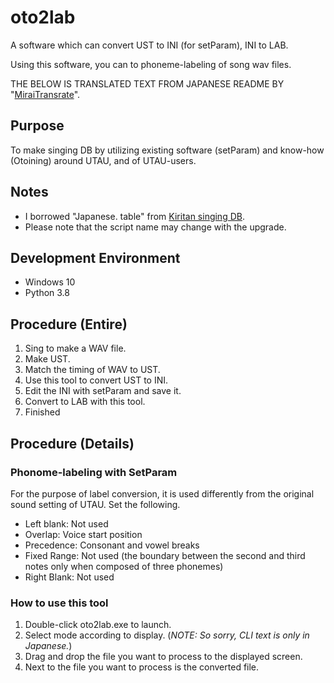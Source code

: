 # oto2lab

A software which can convert UST to INI (for setParam), INI to LAB.

Using this software, you can to phoneme-labeling of song wav files.

THE BELOW IS TRANSLATED TEXT FROM JAPANESE README BY "[MiraiTransrate](https://miraitranslate.com/trial/)".

## Purpose

To make singing DB by utilizing existing software (setParam) and know-how (Otoining) around UTAU, and of UTAU-users.

## Notes

- I borrowed "Japanese. table" from [Kiritan singing DB](https://zunko.jp/kiridev/login.php).
- Please note that the script name may change with the upgrade.



## Development Environment

- Windows 10
- Python 3.8

## Procedure (Entire)

1. Sing to make a WAV file.
1. Make UST.
1. Match the timing of WAV to UST.
1. Use this tool to convert UST to INI.
1. Edit the INI with setParam and save it.
1. Convert to LAB with this tool.
1. Finished

## Procedure (Details)

### Phonome-labeling with SetParam

For the purpose of label conversion, it is used differently from the original sound setting of UTAU.
Set the following.

- Left blank: Not used
- Overlap: Voice start position
- Precedence: Consonant and vowel breaks
- Fixed Range: Not used (the boundary between the second and third notes only when composed of three phonemes)
- Right Blank: Not used

### How to use this tool

1. Double-click oto2lab.exe to launch.
1. Select mode according to display. (*NOTE: So sorry, CLI text is only in Japanese.*)
1. Drag and drop the file you want to process to the displayed screen.
1. Next to the file you want to process is the converted file.